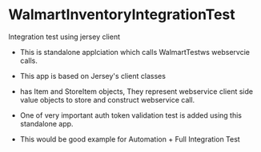 WalmartInventoryIntegrationTest
===============================

Integration test using jersey client

- This is standalone applciation which calls WalmartTestws webservcie calls.
- This app is based on Jersey's client classes 
- has Item and StoreItem objects, They represent webservice client side value objects to store and construct webservice call.

- One of very important auth token validation test is added using this standalone app.
- This would be good example for Automation + Full Integration Test
